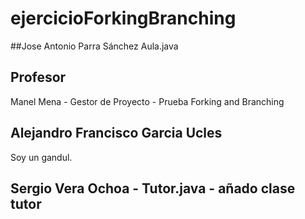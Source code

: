 # ejercicioForkingBranching

##Jose Antonio Parra Sánchez
Aula.java
## Profesor
Manel Mena -  Gestor de Proyecto - Prueba Forking and Branching
## Alejandro Francisco Garcia Ucles 
Soy un gandul.
## Sergio Vera Ochoa - Tutor.java - añado clase tutor

